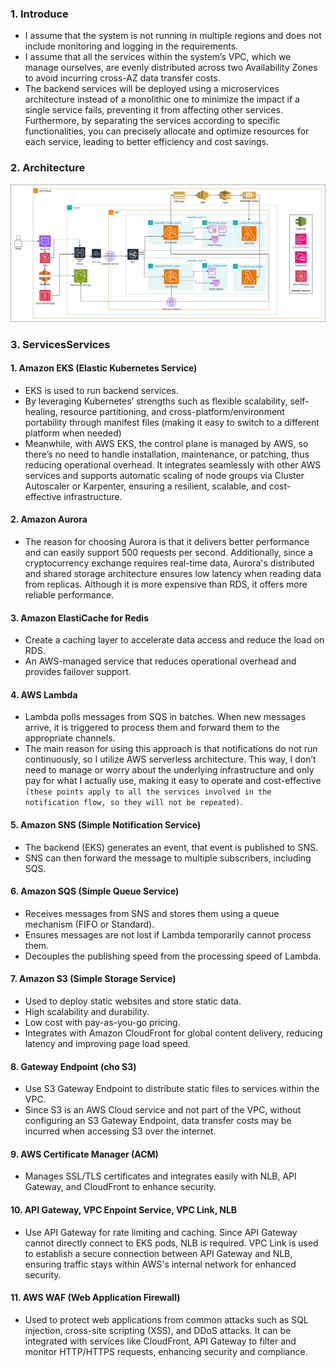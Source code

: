 ### 1. Introduce
- I assume that the system is not running in multiple regions and does not include monitoring and logging in the requirements.
- I assume that all the services within the system’s VPC, which we manage ourselves, are evenly distributed across two Availability Zones to avoid incurring cross-AZ data transfer costs.
- The backend services will be deployed using a microservices architecture instead of a monolithic one to minimize the impact if a single service fails, preventing it from affecting other services. Furthermore, by separating the services according to specific functionalities, you can precisely allocate and optimize resources for each service, leading to better efficiency and cost savings.

### 2. Architecture
![Diagram of the Architecture](./architecture.jpg)

### 3. ServicesServices
#### 1. Amazon EKS (Elastic Kubernetes Service)
- EKS is used to run backend services.
- By leveraging Kubernetes’ strengths such as flexible scalability, self-healing, resource partitioning, and cross-platform/environment portability through manifest files (making it easy to switch to a different platform when needed) 
- Meanwhile, with AWS EKS, the control plane is managed by AWS, so there’s no need to handle installation, maintenance, or patching, thus reducing operational overhead. It integrates seamlessly with other AWS services and supports automatic scaling of node groups via Cluster Autoscaler or Karpenter, ensuring a resilient, scalable, and cost-effective infrastructure.
#### 2. Amazon Aurora 
- The reason for choosing Aurora is that it delivers better performance and can easily support 500 requests per second. Additionally, since a cryptocurrency exchange requires real-time data, Aurora's distributed and shared storage architecture ensures low latency when reading data from replicas. Although it is more expensive than RDS, it offers more reliable performance.
#### 3. Amazon ElastiCache for Redis
- Create a caching layer to accelerate data access and reduce the load on RDS. 
- An AWS-managed service that reduces operational overhead and provides failover support.
#### 4. AWS Lambda
- Lambda polls messages from SQS in batches. When new messages arrive, it is triggered to process them and forward them to the appropriate channels.
- The main reason for using this approach is that notifications do not run continuously, so I utilize AWS serverless architecture. This way, I don’t need to manage or worry about the underlying infrastructure and only pay for what I actually use, making it easy to operate and cost-effective `(these points apply to all the services involved in the notification flow, so they will not be repeated)`.
#### 5. Amazon SNS (Simple Notification Service)
- The backend (EKS) generates an event, that event is published to SNS. 
- SNS can then forward the message to multiple subscribers, including SQS.
#### 6. Amazon SQS (Simple Queue Service)
- Receives messages from SNS and stores them using a queue mechanism (FIFO or Standard).
- Ensures messages are not lost if Lambda temporarily cannot process them.
- Decouples the publishing speed from the processing speed of Lambda.
#### 7. Amazon S3 (Simple Storage Service)
- Used to deploy static websites and store static data.
- High scalability and durability.
- Low cost with pay-as-you-go pricing.
- Integrates with Amazon CloudFront for global content delivery, reducing latency and improving page load speed.
#### 8. Gateway Endpoint (cho S3)
- Use S3 Gateway Endpoint to distribute static files to services within the VPC.
- Since S3 is an AWS Cloud service and not part of the VPC, without configuring an S3 Gateway Endpoint, data transfer costs may be incurred when accessing S3 over the internet.
#### 9. AWS Certificate Manager (ACM)
- Manages SSL/TLS certificates and integrates easily with NLB, API Gateway, and CloudFront to enhance security.
#### 10. API Gateway, VPC Enpoint Service, VPC Link, NLB
- Use API Gateway for rate limiting and caching. Since API Gateway cannot directly connect to EKS pods, NLB is required. VPC Link is used to establish a secure connection between API Gateway and NLB, ensuring traffic stays within AWS's internal network for enhanced security.
#### 11. AWS WAF (Web Application Firewall)
- Used to protect web applications from common attacks such as SQL injection, cross-site scripting (XSS), and DDoS attacks. It can be integrated with services like CloudFront, API Gateway to filter and monitor HTTP/HTTPS requests, enhancing security and compliance.